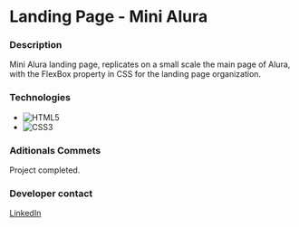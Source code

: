 # Landing Page - Mini Alura

### Description

Mini Alura landing page, replicates on a small scale the main page of Alura, with the FlexBox property in CSS for the landing page organization.

### Technologies

- ![HTML5](https://img.shields.io/badge/html5-%23E34F26.svg?style=for-the-badge&logo=html5&logoColor=white)
- ![CSS3](https://img.shields.io/badge/css3-%231572B6.svg?style=for-the-badge&logo=css3&logoColor=white)

### Aditionals Commets

Project completed.

### Developer contact

[LinkedIn](https://www.linkedin.com/in/kevinmadrid-dev/)
